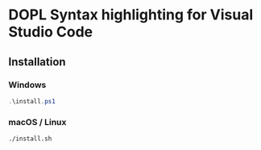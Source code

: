 # DOPL Syntax highlighting for Visual Studio Code

## Installation

### Windows

```powershell
.\install.ps1
```

### macOS / Linux

```bash
./install.sh
```
